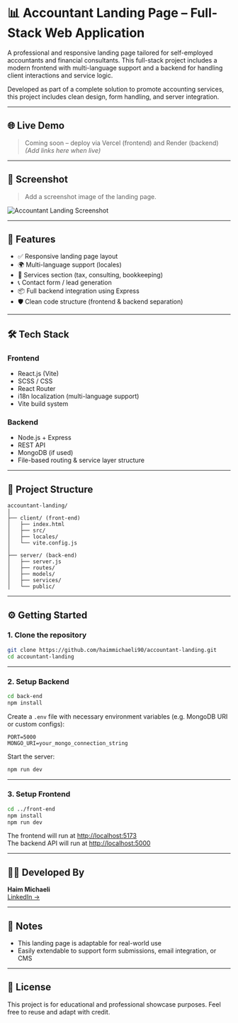 
# 📊 Accountant Landing Page – Full-Stack Web Application

A professional and responsive landing page tailored for self-employed accountants and financial consultants. This full-stack project includes a modern frontend with multi-language support and a backend for handling client interactions and service logic.

Developed as part of a complete solution to promote accounting services, this project includes clean design, form handling, and server integration.

---

## 🌐 Live Demo

> Coming soon – deploy via Vercel (frontend) and Render (backend)  
> *(Add links here when live)*

---

## 📸 Screenshot

> Add a screenshot image of the landing page.

![Accountant Landing Screenshot](./screenshot.png)

---

## 🚀 Features

- ✅ Responsive landing page layout
- 🌍 Multi-language support (locales)
- 🧾 Services section (tax, consulting, bookkeeping)
- 📞 Contact form / lead generation
- 📦 Full backend integration using Express
- 🛡️ Clean code structure (frontend & backend separation)

---

## 🛠 Tech Stack

### Frontend
- React.js (Vite)
- SCSS / CSS
- React Router
- i18n localization (multi-language support)
- Vite build system

### Backend
- Node.js + Express
- REST API
- MongoDB (if used)
- File-based routing & service layer structure

---

## 📂 Project Structure

```
accountant-landing/
│
├── client/ (front-end)
│   ├── index.html
│   ├── src/
│   ├── locales/
│   └── vite.config.js
│
├── server/ (back-end)
│   ├── server.js
│   ├── routes/
│   ├── models/
│   ├── services/
│   └── public/
```

---

## ⚙️ Getting Started

### 1. Clone the repository

```bash
git clone https://github.com/haimmichaeli90/accountant-landing.git
cd accountant-landing
```

---

### 2. Setup Backend

```bash
cd back-end
npm install
```

Create a `.env` file with necessary environment variables (e.g. MongoDB URI or custom configs):

```env
PORT=5000
MONGO_URI=your_mongo_connection_string
```

Start the server:

```bash
npm run dev
```

---

### 3. Setup Frontend

```bash
cd ../front-end
npm install
npm run dev
```

The frontend will run at [http://localhost:5173](http://localhost:5173)  
The backend API will run at [http://localhost:5000](http://localhost:5000)

---

## 👨‍💻 Developed By

**Haim Michaeli**  
[LinkedIn →](https://www.linkedin.com/in/haim-michaeli-b1b75b246/)

---

## 📌 Notes

- This landing page is adaptable for real-world use
- Easily extendable to support form submissions, email integration, or CMS

---

## 📃 License

This project is for educational and professional showcase purposes. Feel free to reuse and adapt with credit.
